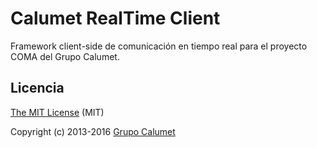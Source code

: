 # Calumet RealTime Client

Framework client-side de comunicación en tiempo real para el proyecto COMA del Grupo Calumet.

## Licencia

[The MIT License](http://opensource.org/licenses/MIT) (MIT)

Copyright (c) 2013-2016 [Grupo Calumet](http://cormoran.uis.edu.co/calumet)
